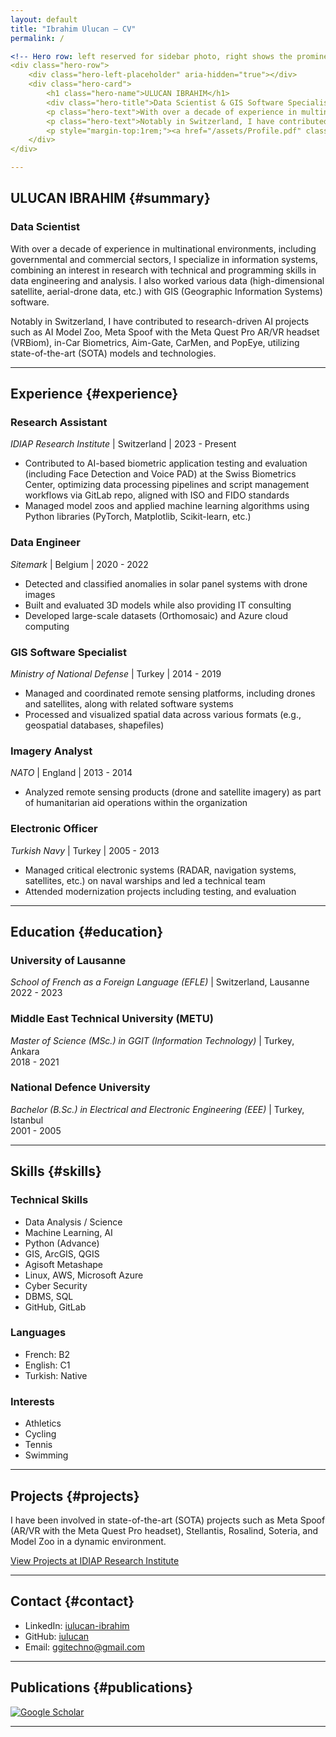 ```yaml
---
layout: default
title: "Ibrahim Ulucan — CV"
permalink: /

<!-- Hero row: left reserved for sidebar photo, right shows the prominent intro card -->
<div class="hero-row">
	<div class="hero-left-placeholder" aria-hidden="true"></div>
	<div class="hero-card">
		<h1 class="hero-name">ULUCAN IBRAHIM</h1>
		<div class="hero-title">Data Scientist & GIS Software Specialist</div>
		<p class="hero-text">With over a decade of experience in multinational environments, including governmental and commercial sectors, I specialize in information systems, combining an interest in research with technical and programming skills in data engineering and analysis. I have also worked with various data (high-dimensional satellite, aerial-drone data, etc.) and GIS (Geographic Information Systems) software.</p>
		<p class="hero-text">Notably in Switzerland, I have contributed to research-driven AI projects such as AI Model Zoo, Meta Spoof with the Meta Quest Pro AR/VR headset (VRBiom), in‑Car Biometrics, Aim‑Gate, CarMen, and PopEye, utilizing state-of-the-art (SOTA) models and technologies.</p>
		<p style="margin-top:1rem;"><a href="/assets/Profile.pdf" class="contact-link">Download CV (PDF)</a></p>
	</div>
</div>

---
```


## ULUCAN IBRAHIM {#summary}

### Data Scientist

With over a decade of experience in multinational environments, including governmental and commercial sectors, I specialize in information systems, combining an interest in research with technical and programming skills in data engineering and analysis. I also worked various data (high-dimensional satellite, aerial-drone data, etc.) with GIS (Geographic Information Systems) software.

Notably in Switzerland, I have contributed to research-driven AI projects such as AI Model Zoo, Meta Spoof with the Meta Quest Pro AR/VR headset (VRBiom), in-Car Biometrics, Aim-Gate, CarMen, and PopEye, utilizing state-of-the-art (SOTA) models and technologies.

---

## Experience {#experience}

### Research Assistant
*IDIAP Research Institute* | Switzerland | 2023 - Present
- Contributed to AI-based biometric application testing and evaluation (including Face Detection and Voice PAD) at the Swiss Biometrics Center, optimizing data processing pipelines and script management workflows via GitLab repo, aligned with ISO and FIDO standards
- Managed model zoos and applied machine learning algorithms using Python libraries (PyTorch, Matplotlib, Scikit-learn, etc.)

### Data Engineer
*Sitemark* | Belgium | 2020 - 2022
- Detected and classified anomalies in solar panel systems with drone images
- Built and evaluated 3D models while also providing IT consulting
- Developed large-scale datasets (Orthomosaic) and Azure cloud computing

### GIS Software Specialist
*Ministry of National Defense* | Turkey | 2014 - 2019
- Managed and coordinated remote sensing platforms, including drones and satellites, along with related software systems
- Processed and visualized spatial data across various formats (e.g., geospatial databases, shapefiles)

### Imagery Analyst
*NATO* | England | 2013 - 2014
- Analyzed remote sensing products (drone and satellite imagery) as part of humanitarian aid operations within the organization

### Electronic Officer
*Turkish Navy* | Turkey | 2005 - 2013
- Managed critical electronic systems (RADAR, navigation systems, satellites, etc.) on naval warships and led a technical team
- Attended modernization projects including testing, and evaluation

---

## Education {#education}

### University of Lausanne
*School of French as a Foreign Language (EFLE)* | Switzerland, Lausanne  
2022 - 2023

### Middle East Technical University (METU)
*Master of Science (MSc.) in GGIT (Information Technology)* | Turkey, Ankara  
2018 - 2021

### National Defence University
*Bachelor (B.Sc.) in Electrical and Electronic Engineering (EEE)* | Turkey, Istanbul  
2001 - 2005

---

## Skills {#skills}

### Technical Skills
- Data Analysis / Science
- Machine Learning, AI
- Python (Advance)
- GIS, ArcGIS, QGIS
- Agisoft Metashape
- Linux, AWS, Microsoft Azure
- Cyber Security
- DBMS, SQL
- GitHub, GitLab

### Languages
- French: B2
- English: C1
- Turkish: Native

### Interests
- Athletics
- Cycling
- Tennis
- Swimming

---

## Projects {#projects}

I have been involved in state-of-the-art (SOTA) projects such as Meta Spoof (AR/VR with the Meta Quest Pro headset), Stellantis, Rosalind, Soteria, and Model Zoo in a dynamic environment.

[View Projects at IDIAP Research Institute](https://www.idiap.ch/en/scientific-research/projects)

---

## Contact {#contact}

- LinkedIn: [iulucan-ibrahim](https://www.linkedin.com/in/ulucan-ibrahim)
- GitHub: [iulucan](https://github.com/iulucan)
- Email: ggitechno@gmail.com

---

## Publications {#publications}

[![Google Scholar](https://img.shields.io/badge/Google_Scholar-4285F4?style=for-the-badge&logo=google-scholar&logoColor=white)](https://scholar.google.com/citations?user=kwY5i4oAAAAJ&hl=en)

---